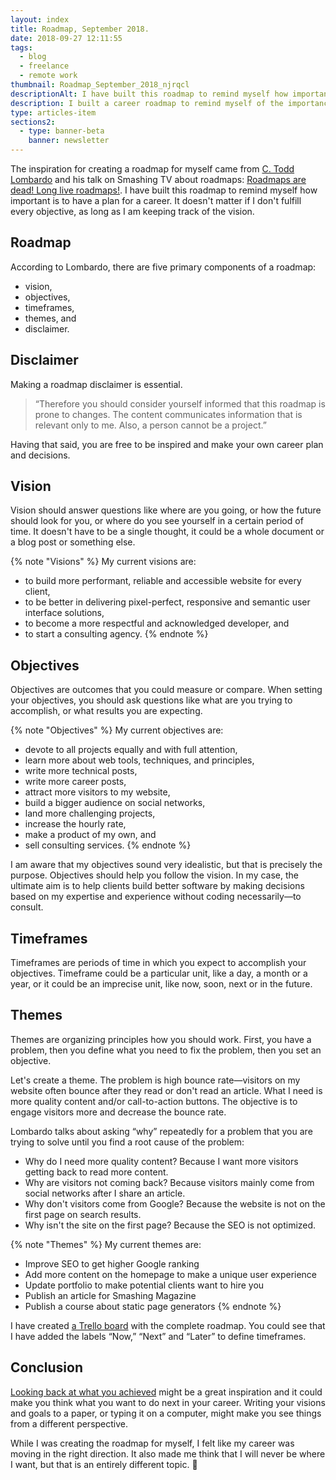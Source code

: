 ```yaml
---
layout: index
title: Roadmap, September 2018.
date: 2018-09-27 12:11:55
tags:
  - blog
  - freelance
  - remote work
thumbnail: Roadmap_September_2018_njrqcl
descriptionAlt: I have built this roadmap to remind myself how important is to have a plan for a career. It doesn't matter if I don't fulfill every objective, as long as I am keeping track of the vision.
description: I built a career roadmap to remind myself of the importance of planning. Keeping track of the vision is key, even if not every goal is met.
type: articles-item
sections2:
  - type: banner-beta
    banner: newsletter
---
```


The inspiration for creating a roadmap for myself came from [C. Todd Lombardo] and his talk on Smashing TV about roadmaps: [Roadmaps are dead! Long live roadmaps!]. I have built this roadmap to remind myself how important is to have a plan for a career. It doesn't matter if I don't fulfill every objective, as long as I am keeping track of the vision.

<!-- more -->
## Roadmap

According to Lombardo, there are five primary components of a roadmap:

- vision,
- objectives,
- timeframes,
- themes, and
- disclaimer.

## Disclaimer

Making a roadmap disclaimer is essential.

> “Therefore you should consider yourself informed that this roadmap is prone to changes. The content communicates information that is relevant only to me. Also, a person cannot be a project.”

Having that said, you are free to be inspired and make your own career plan and decisions.

## Vision

Vision should answer questions like where are you going, or how the future should look for you, or where do you see yourself in a certain period of time.  It doesn't have to be a single thought, it could be a whole document or a blog post or something else.

{% note "Visions" %}
My current visions are:

- to build more performant, reliable and accessible website for every client,
- to be better in delivering pixel-perfect, responsive and semantic user interface solutions,
- to become a more respectful and acknowledged developer, and
- to start a consulting agency.
{% endnote %}

## Objectives

Objectives are outcomes that you could measure or compare. When setting your objectives, you should ask questions like what are you trying to accomplish, or what results you are expecting.

{% note "Objectives" %}
My current objectives are:

- devote to all projects equally and with full attention,
- learn more about web tools, techniques, and principles,
- write more technical posts,
- write more career posts,
- attract more visitors to my website,
- build a bigger audience on social networks,
- land more challenging projects,
- increase the hourly rate,
- make a product of my own, and
- sell consulting services.
{% endnote %}

I am aware that my objectives sound very idealistic, but that is precisely the purpose. Objectives should help you follow the vision. In my case, the ultimate aim is to help clients build better software by making decisions based on my expertise and experience without coding necessarily—to consult.

## Timeframes

Timeframes are periods of time in which you expect to accomplish your objectives. Timeframe could be a particular unit, like a day, a month or a year, or it could be an imprecise unit, like now, soon, next or in the future.

## Themes

Themes are organizing principles how you should work. First, you have a problem, then you define what you need to fix the problem, then you set an objective.

Let's create a theme. The problem is high bounce rate—visitors on my website often bounce after they read or don't read an article. What I need is more quality content and/or call-to-action buttons. The objective is to engage visitors more and decrease the bounce rate.

Lombardo talks about asking “why” repeatedly for a problem that you are trying to solve until you find a root cause of the problem:

- Why do I need more quality content? Because I want more visitors getting back to read more content.
- Why are visitors not coming back? Because visitors mainly come from social networks after I share an article.
- Why don't visitors come from Google? Because the website is not on the first page on search results.
- Why isn't the site on the first page? Because the SEO is not optimized.

{% note "Themes" %}
My current themes are:

- Improve SEO to get higher Google ranking
- Add more content on the homepage to make a unique user experience
- Update portfolio to make potential clients want to hire you
- Publish an article for Smashing Magazine
- Publish a course about static page generators
{% endnote %}

I have created [a Trello board] with the complete roadmap. You could see that I have added the labels “Now,” “Next” and “Later” to define timeframes.

## Conclusion

[Looking back at what you achieved] might be a great inspiration and it could make you think what you want to do next in your career. Writing your visions and goals to a paper, or typing it on a computer, might make you see things from a different perspective.

While I was creating the roadmap for myself, I felt like my career was moving in the right direction. It also made me think that I will never be where I want, but that is an entirely different topic. 🤔

[C. Todd Lombardo]: https://twitter.com/iamctodd
[Roadmaps are dead! Long live roadmaps!]: https://speakerdeck.com/iamctodd/roadmaps-are-dead-long-live-roadmaps-mtpcon-2018
[a Trello board]: https://trello.com/b/wfVCNTic
[Looking back at what you achieved]: https://www.silvestar.codes/articles/my-first-year-of-freelancing/
